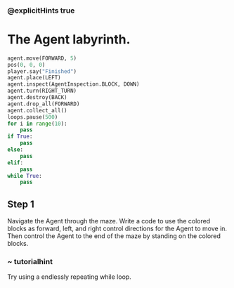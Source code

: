 ### @explicitHints true

# The Agent labyrinth.

```python
agent.move(FORWARD, 5)
pos(0, 0, 0)
player.say("Finished")
agent.place(LEFT)
agent.inspect(AgentInspection.BLOCK, DOWN) 
agent.turn(RIGHT_TURN)
agent.destroy(BACK)
agent.drop_all(FORWARD)
agent.collect_all()
loops.pause(500)
for i in range(10):
    pass
if True: 
    pass
else: 
    pass
elif:
    pass
while True:
    pass
```

## Step 1
Navigate the Agent through the maze. Write a code to use the colored blocks as forward, left, and right control directions for the Agent to move in.
Then control the Agent to the end of the maze by standing on the colored blocks. 

### ~ tutorialhint
Try using a endlessly repeating while loop.
